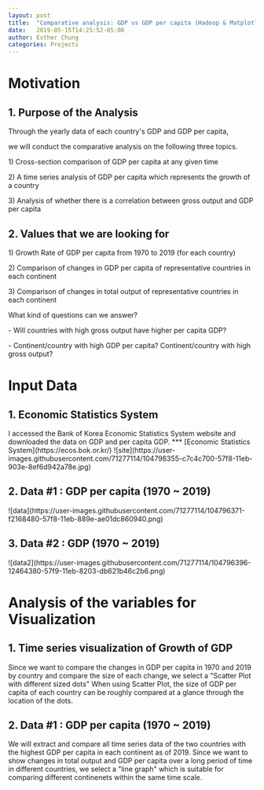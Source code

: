 ```yaml
---
layout: post
title:  "Comparative analysis: GDP vs GDP per capita (Hadoop & Matplotlib)"
date:   2019-05-15T14:25:52-05:00
author: Esther Chung
categories: Projects
---
```

<h1 id="headings">Motivation</h1>
<h2>1. Purpose of the Analysis</h2>
<p>Through the yearly data of each country's GDP and GDP per capita, </p>
<p>we will conduct the comparative analysis on the following three topics.</p>
<p>1) Cross-section comparison of GDP per capita at any given time</p>
<p>2) A time series analysis of GDP per capita which represents the growth of a country</p>
<p>3) Analysis of whether there is a correlation between gross output and GDP per capita</p>

<h2>2. Values that we are looking for</h2>
<p>1) Growth Rate of GDP per capita from 1970 to 2019 (for each country)</p>
<p>2) Comparison of changes in GDP per capita of representative countries in each continent</p>
<p>3) Comparison of changes in total output of representative countries in each continent</p>
<p>What kind of questions can we answer? </p>
<p>  - Will countries with high gross output have higher per capita GDP?</p>
<p>  - Continent/country with high GDP per capita? Continent/country with high gross output?</p>

<h1 id="headings">Input Data</h1>

<h2>1. Economic Statistics System</h2>
I accessed the Bank of Korea Economic Statistics System website and downloaded the data on GDP and per capita GDP.
*** [Economic Statistics System](https://ecos.bok.or.kr/) 
![site](https://user-images.githubusercontent.com/71277114/104796355-c7c4c700-57f8-11eb-903e-8ef6d942a78e.jpg)

<h2>2. Data #1 : GDP per capita (1970 ~ 2019) </h2>
![data](https://user-images.githubusercontent.com/71277114/104796371-f2168480-57f8-11eb-889e-ae01dc860940.png) 

<h2>3. Data #2 : GDP (1970 ~ 2019) </h2>
![data2](https://user-images.githubusercontent.com/71277114/104796396-12464380-57f9-11eb-8203-db621b46c2b6.png) 


<h1 id="headings">Analysis of the variables for Visualization</h1>
<h2>1. Time series visualization of Growth of GDP </h2>
Since we want to compare the changes in GDP per capita in 1970 and 2019 by country and compare the size of each change, 
we select a "Scatter Plot with different sized dots"
When using Scatter Plot, the size of GDP per capita of each country can be roughly compared at a glance through the location of the dots.

<h2>2. Data #1 : GDP per capita (1970 ~ 2019) </h2>
We will extract and compare all time series data of the two countries with the highest GDP per capita in each continent as of 2019.
Since we want to show changes in total output and GDP per capita over a long period of time in different countries, 
we select a "line graph" which is suitable for comparing different continenets within the same time scale.

